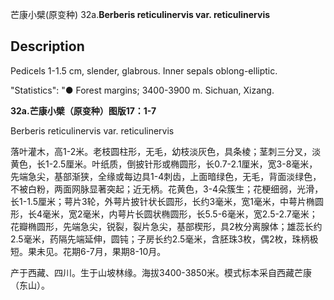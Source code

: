 芒康小檗(原变种)
32a.**Berberis reticulinervis var. reticulinervis**

## Description
Pedicels 1-1.5 cm, slender, glabrous. Inner sepals oblong-elliptic.

  "Statistics": "● Forest margins; 3400-3900 m. Sichuan, Xizang.

**32a.芒康小檗（原变种）图版17：1-7**

Berberis reticulinervis var. reticulinervis

落叶灌木，高1-2米。老枝圆柱形，无毛，幼枝淡灰色，具条棱；茎刺三分叉，淡黄色，长1-2.5厘米。叶纸质，倒披针形或椭圆形，长0.7-2.1厘米，宽3-8毫米，先端急尖，基部渐狭，全缘或每边具1-4刺齿，上面暗绿色，无毛，背面淡绿色，不被白粉，两面网脉显著突起；近无柄。花黄色，3-4朵簇生；花梗细弱，光滑，长1-1.5厘米；萼片3轮，外萼片披针状长圆形，长约3毫米，宽1毫米，中萼片椭圆形，长4毫米，宽2毫米，内萼片长圆状椭圆形，长5.5-6毫米，宽2.5-2.7毫米；花瓣椭圆形，先端急尖，锐裂，裂片急尖，基部楔形，具2枚分离腺体；雄蕊长约2.5毫米，药隔先端延伸，圆钝；子房长约2.5毫米，含胚珠3枚，偶2枚，珠柄极短。果未见。花期6-7月，果期8-10月。

产于西藏、四川。生于山坡林缘。海拔3400-3850米。模式标本采自西藏芒康（东山）。
